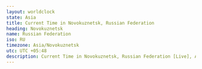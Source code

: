 ```yaml
---
layout: worldclock
state: Asia
title: Current Time in Novokuznetsk, Russian Federation
heading: Novokuznetsk
name: Russian Federation
iso: RU
timezone: Asia/Novokuznetsk
utc: UTC +05:48
description: Current Time in Novokuznetsk, Russian Federation [Live], Asia. Live update now time in Novokuznetsk, timezone Asia/Novokuznetsk, UTC +05:48, Country ISO code & Current Local Time.
---
```



